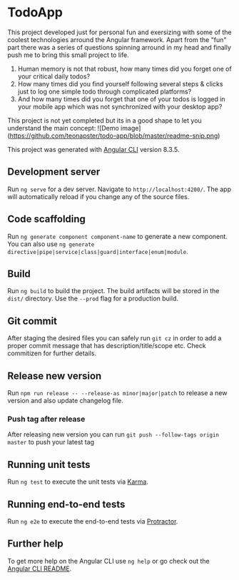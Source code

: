 # TodoApp
This project developed just for personal fun and exersizing with some of the coolest technologies arround the Angular framework. Apart from the "fun" part there was a series of questions spinning arround in my head and finally push me to bring this small project to life.

1. Human memory is not that robust, how many times did you forget one of your critical daily todos? 
2. How many times did you find yourself following several steps & clicks just to log one simple todo through complicated platforms?
3. And how many times did you forget that one of your todos is logged in your mobile app which was not synchronized with your desktop app?

This project is not yet completed but its in a good shape to let you understand the main concept: 
![Demo image] (https://github.com/teonapster/todo-app/blob/master/readme-snip.png)

This project was generated with [Angular CLI](https://github.com/angular/angular-cli) version 8.3.5.

## Development server

Run `ng serve` for a dev server. Navigate to `http://localhost:4200/`. The app will automatically reload if you change any of the source files.

## Code scaffolding

Run `ng generate component component-name` to generate a new component. You can also use `ng generate directive|pipe|service|class|guard|interface|enum|module`.

## Build

Run `ng build` to build the project. The build artifacts will be stored in the `dist/` directory. Use the `--prod` flag for a production build.

## Git commit

After staging the desired files you can safely run `git cz` in order to add a proper commit message that has description/title/scope etc. Check commitizen for further details.

## Release new version

Run `npm run release -- --release-as minor|major|patch` to release a new version and also update changelog file.

### Push tag after release

After releasing new version you can run `git push --follow-tags origin master` to push your latest tag 

## Running unit tests

Run `ng test` to execute the unit tests via [Karma](https://karma-runner.github.io).

## Running end-to-end tests

Run `ng e2e` to execute the end-to-end tests via [Protractor](http://www.protractortest.org/).

## Further help

To get more help on the Angular CLI use `ng help` or go check out the [Angular CLI README](https://github.com/angular/angular-cli/blob/master/README.md).
